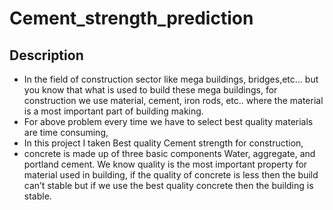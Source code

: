 # Cement_strength_prediction
## Description
* In the field of construction sector like mega buildings, bridges,etc… but you know that what is used to build these mega buildings, for construction we use material, cement, iron rods, etc.. where the material is a most important part of building making.
* For above problem every time we have to select best quality materials are time consuming,
* In this project I taken Best quality Cement strength for construction,
* concrete is made up of three basic components Water, aggregate, and portland cement. We know quality is the most important property for material used in building, if the quality of concrete is less then the build can’t stable but if we use the best quality concrete then the building is stable.    
